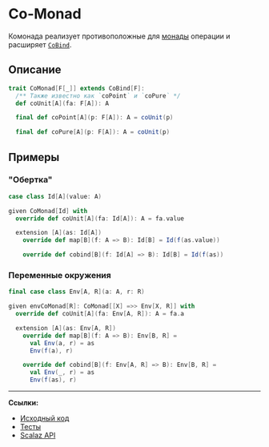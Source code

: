 # Co-Monad

Комонада реализует противоположные для [монады](https://scalabook.gitflic.space/docs/typeclass/monad/monad) 
операции и расширяет [`CoBind`](https://scalabook.gitflic.space/docs/typeclass/monad/co-bind).


## Описание

```scala
trait CoMonad[F[_]] extends CoBind[F]:
  /** Также известно как `coPoint` и `coPure` */
  def coUnit[A](fa: F[A]): A

  final def coPoint[A](p: F[A]): A = coUnit(p)

  final def coPure[A](p: F[A]): A = coUnit(p)
```

## Примеры

### "Обертка"

```scala
case class Id[A](value: A)

given CoMonad[Id] with
  override def coUnit[A](fa: Id[A]): A = fa.value

  extension [A](as: Id[A])
    override def map[B](f: A => B): Id[B] = Id(f(as.value))

    override def cobind[B](f: Id[A] => B): Id[B] = Id(f(as))
```

### Переменные окружения

```scala
final case class Env[A, R](a: A, r: R)

given envCoMonad[R]: CoMonad[[X] =>> Env[X, R]] with
  override def coUnit[A](fa: Env[A, R]): A = fa.a

  extension [A](as: Env[A, R])
    override def map[B](f: A => B): Env[B, R] =
      val Env(a, r) = as
      Env(f(a), r)

    override def cobind[B](f: Env[A, R] => B): Env[B, R] =
      val Env(_, r) = as
      Env(f(as), r)
```


---

**Ссылки:**

- [Исходный код](https://gitflic.ru/project/artemkorsakov/scalabook/blob?file=examples%2Fsrc%2Fmain%2Fscala%2Ftypeclass%2Fmonad%2FCoMonad.scala&plain=1)
- [Тесты](https://gitflic.ru/project/artemkorsakov/scalabook/blob?file=examples%2Fsrc%2Ftest%2Fscala%2Ftypeclass%2Fmonad%2FCoMonadSuite.scala)
- [Scalaz API](https://javadoc.io/static/org.scalaz/scalaz-core_3/7.3.6/scalaz/Comonad.html)
